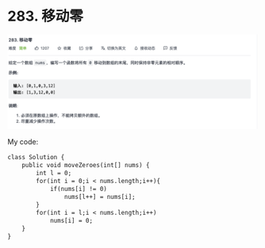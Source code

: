 # 283. 移动零

![](../../../.gitbook/assets/tu-pian-%20%2854%29.png)

My code:

```text
class Solution {
    public void moveZeroes(int[] nums) {
        int l = 0;
        for(int i = 0;i < nums.length;i++){
            if(nums[i] != 0)
                nums[l++] = nums[i];
        }
        for(int i = l;i < nums.length;i++)
            nums[i] = 0;
    }
}
```

